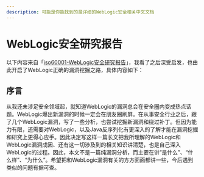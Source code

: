 ```yaml
---
description: 可能是你能找到的最详细的WebLogic安全相关中文文档
---
```


# WebLogic安全研究报告

以下内容来自「[iso60001-WebLogic安全研究报告](https://nosec.org/home/detail/2859.html)」，我看了之后深受启发，也由此开启了WebLogic正确的漏洞挖掘之路，具体内容如下：

## 序言

从我还未涉足安全领域起，就知道WebLogic的漏洞总会在安全圈内变成热点话题。WebLogic爆出新漏洞的时候一定会在朋友圈刷屏。在从事安全行业之后，跟了几个WebLogic漏洞，写了一些分析，也尝试挖掘新漏洞和绕过补丁。但因为能力有限，还需要对WebLogic，以及Java反序列化有更深入的了解才能在漏洞挖掘和研究上更得心应手。因此决定写这样一篇长文把我所理解的WebLogic和WebLogic漏洞成因、还有这一切涉及到的相关知识讲清楚，也是自己深入WebLogic的过程。因此，本文不是一篇纯漏洞分析，而主要在讲“是什么”、“什么样”、“为什么”。希望把和WebLogic漏洞有关的方方面面都讲一些，今后遇到类似的问题有据可查。

